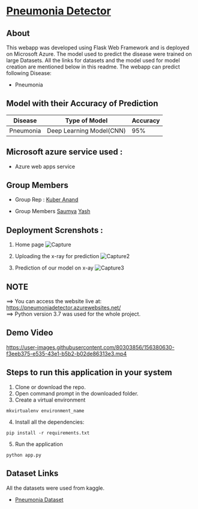 # [Pneumonia Detector](https://pneumoniadetector.azurewebsites.net)

## About

This webapp was developed using Flask Web Framework and is deployed on Microsoft Azure. The model used to predict the disease were trained on large Datasets. All the links for datasets and the model used for model creation are mentioned below in this readme. The webapp can predict following Disease:

- Pneumonia

## Model with their Accuracy of Prediction

| Disease        | Type of Model            | Accuracy |
| -------------- | ------------------------ | -------- |
| Pneumonia      | Deep Learning Model(CNN) | 95%      |


## Microsoft azure service used :

- Azure web apps service


## Group Members
- Group Rep : 
  [Kuber Anand](https://github.com/KuberAnand)
  
- Group Members
  [Saumya](https://github.com/Git-Hub-ac)
  [Yash](https://github.com/yashj0511)

## Deployment Screnshots :
1. Home page
![Capture](https://user-images.githubusercontent.com/80303856/155894623-24371b54-0a62-452f-8867-8efa11732394.PNG)

2. Uploading the x-ray for prediction
![Capture2](https://user-images.githubusercontent.com/80303856/155896486-427de6fa-755a-45e3-a58d-481e8ab6b996.PNG)

3. Prediction of our model on x-ay
![Capture3](https://user-images.githubusercontent.com/80303856/155896511-2ce59279-9694-472e-9e2e-91b1a9fc25ba.PNG)

## NOTE

==> You can access the website live at: https://pneumoniadetector.azurewebsites.net/ <br>
==> Python version 3.7 was used for the whole project.<br>

## Demo Video


https://user-images.githubusercontent.com/80303856/156380630-f3eeb375-e535-43e1-b5b2-b02de86313e3.mp4



## Steps to run this application in your system

1. Clone or download the repo.
2. Open command prompt in the downloaded folder.
3. Create a virtual environment

```
mkvirtualenv environment_name
```

4. Install all the dependencies:

```
pip install -r requirements.txt
```

5. Run the application

```
python app.py
```

## Dataset Links

All the datasets were used from kaggle.


- [Pneumonia Dataset](https://www.kaggle.com/paultimothymooney/chest-xray-pneumonia)
